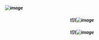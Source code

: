 <h5 align="cener">

![image](https://github.com/user-attachments/assets/c76c1477-14e6-496c-a421-fc943ca28872)


<h5 align="center">

![](![image](https://github.com/user-attachments/assets/ef20722d-a86c-4720-8ae4-985db5701552)

<h5 align="center">

![](![image](https://github.com/user-attachments/assets/7d7dc409-253b-48ef-9f6e-b9b0389c1f36)



